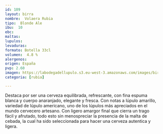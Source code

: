 ```yaml
--- 
id: 109
layout: birra
nombre:  Volaera Rubia
tipo:  Blonde Ale
ibu:  10
ebc:
maltas: 
lupulos: 
levaduras: 
formato: Botella 33cl
volumen:  4.8 %
alergenos: 
origen: España
pvp: 2.60
imagen: https://labodegadellupulo.s3.eu-west-3.amazonaws.com/images/birras/volaerarubia.jpg
categoria: [rubia]

---
```

Destaca por ser una cerveza equilibrada, refrescante, con fina espuma blanca y cuerpo anaranjado, elegante y fresca. Con notas a lúpulo amarillo, variedad de lúpulo americano, uno de los lúpulos más apreciados en el mundo cervecero artesano. Con ligero amargor final que cierra un trago fácil y afrutado, todo esto sin menospreciar la presencia de la malta de cebada, la cual ha sido seleccionada para hacer una cerveza autentica y ligera.













